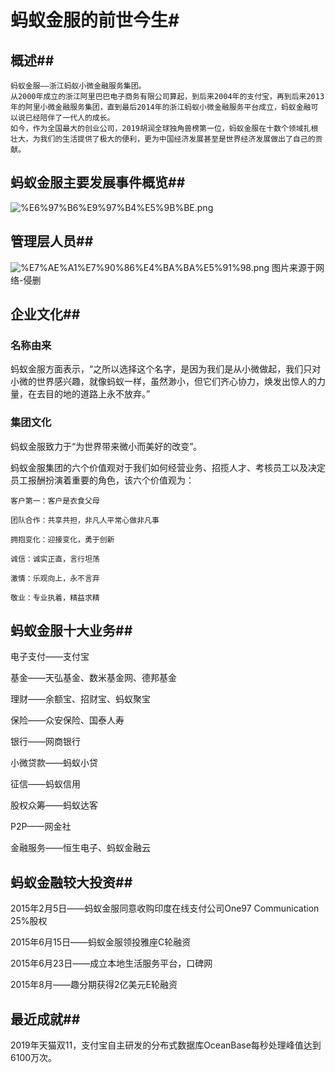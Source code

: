 
# 蚂蚁金服的前世今生#
## 概述##
    蚂蚁金服——浙江蚂蚁小微金融服务集团。
    从2000年成立的浙江阿里巴巴电子商务有限公司算起，到后来2004年的支付宝，再到后来2013年的阿里小微金融服务集团，直到最后2014年的浙江蚂蚁小微金融服务平台成立，蚂蚁金融可以说已经陪伴了一代人的成长。
    如今，作为全国最大的创业公司，2019胡润全球独角兽榜第一位，蚂蚁金服在十数个领域扎根壮大，为我们的生活提供了极大的便利，更为中国经济发展甚至是世界经济发展做出了自己的贡献。

## 蚂蚁金服主要发展事件概览##
![%E6%97%B6%E9%97%B4%E5%9B%BE.png](attachment:%E6%97%B6%E9%97%B4%E5%9B%BE.png)
## 管理层人员##
![%E7%AE%A1%E7%90%86%E4%BA%BA%E5%91%98.png](attachment:%E7%AE%A1%E7%90%86%E4%BA%BA%E5%91%98.png)
图片来源于网络-侵删
## 企业文化##
### 名称由来
蚂蚁金服方面表示，“之所以选择这个名字，是因为我们是从小微做起，我们只对小微的世界感兴趣，就像蚂蚁一样，虽然渺小，但它们齐心协力，焕发出惊人的力量，在去目的地的道路上永不放弃。”  
### 集团文化 ###
蚂蚁金服致力于“为世界带来微小而美好的改变”。 

蚂蚁金服集团的六个价值观对于我们如何经营业务、招揽人才、考核员工以及决定员工报酬扮演着重要的角色，该六个价值观为：
    
    客户第一：客户是衣食父母 
    
    团队合作：共享共担，非凡人平常心做非凡事 
    
    拥抱变化：迎接变化，勇于创新 
    
    诚信：诚实正直，言行坦荡 
    
    激情：乐观向上，永不言弃 
    
    敬业：专业执着，精益求精
## 蚂蚁金服十大业务##
电子支付——支付宝

基金——天弘基金、数米基金网、德邦基金

理财——余额宝、招财宝、蚂蚁聚宝

保险——众安保险、国泰人寿

银行——网商银行

小微贷款——蚂蚁小贷

征信——蚂蚁信用

股权众筹——蚂蚁达客

P2P——网金社

金融服务——恒生电子、蚂蚁金融云
## 蚂蚁金融较大投资##
2015年2月5日——蚂蚁金服同意收购印度在线支付公司One97 Communication 25%股权

2015年6月15日——蚂蚁金服领投雅座C轮融资

2015年6月23日——成立本地生活服务平台，口碑网

2015年8月——趣分期获得2亿美元E轮融资
## 最近成就##
2019年天猫双11，支付宝自主研发的分布式数据库OceanBase每秒处理峰值达到6100万次。
